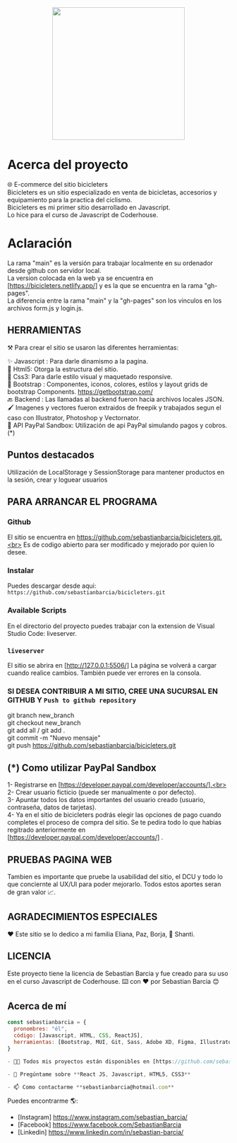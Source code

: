 
<div align="center">
  <img width="300" src="https://user-images.githubusercontent.com/93622276/193772551-2d30591e-9852-4e66-ae92-5bcb00576e39.svg">
</div>

# Acerca del proyecto
🌐 E-commerce del sitio bicicleters <br>
Bicicleters es un sitio especializado en venta de bicicletas, accesorios y equipamiento para la practica del ciclismo. <br>
Bicicleters es mi primer sitio desarrollado en Javascript. <br>
Lo hice para el curso de Javascript de Coderhouse.<br>

# Aclaración
La rama "main" es la versión para trabajar localmente en su ordenador desde github con servidor local.<br>
La version colocada en la web ya se encuentra en [https://bicicleters.netlify.app/] y es la que se encuentra en la rama "gh-pages".<br> 
La diferencia entre la rama "main" y la "gh-pages" son los vinculos en los archivos form.js y login.js.<br>  

## HERRAMIENTAS
⚒️ Para crear el sitio se usaron las diferentes herramientas: <br> 

✨ Javascript : Para darle dinamismo a la pagina.<br>
🗼 Html5: Otorga la estructura del sitio.<br>
🎨 Css3: Para darle estilo visual y maquetado responsive.<br>
🍥 Bootstrap : Componentes, iconos, colores, estilos y layout grids de bootstrap Components.
https://getbootstrap.com/ <br>
🔙 Backend : Las llamadas al backend fueron hacia archivos locales JSON. <br>
🖌️ Imagenes y vectores fueron extraidos de freepik y trabajados segun el caso con Illustrator, Photoshop y Vectornator.<br>
🧾 API PayPal Sandbox: Utilización de api PayPal simulando pagos y cobros.(*)<br>

## Puntos destacados 
Utilización de LocalStorage y SessionStorage para mantener productos en la sesión, crear y loguear usuarios

## PARA ARRANCAR EL PROGRAMA

### Github
El sitio se encuentra en https://github.com/sebastianbarcia/bicicleters.git.<br>
Es de codigo abierto para ser modificado y mejorado por quien lo desee.

### Instalar
Puedes descargar desde aqui: 
`https://github.com/sebastianbarcia/bicicleters.git`

### Available Scripts
En el directorio del proyecto puedes trabajar con la extension de Visual Studio Code: liveserver.

### `liveserver`

El sitio se abrira en [http://127.0.0.1:5506/]
La página se volverá a cargar cuando realice cambios.
También puede ver errores en la consola.

### SI DESEA CONTRIBUIR A MI SITIO, CREE UNA SUCURSAL EN GITHUB Y `Push to github repository`
git branch new_branch <br>
git checkout new_branch <br>
git add all / git add . <br>
git commit -m "Nuevo mensaje" <br>
git push https://github.com/sebastianbarcia/bicicleters.git <br>

## (*) Como utilizar PayPal Sandbox 
1- Registrarse en [https://developer.paypal.com/developer/accounts/].<br> 
2- Crear usuario ficticio (puede ser manualmente o por defecto). <br>
3- Apuntar todos los datos importantes del usuario creado (usuario, contraseña, datos de tarjetas).<br>
4- Ya en el sitio de bicicleters podrás elegir las opciones de pago cuando completes el proceso de compra del sitio. Se te pedira todo lo que habias regitrado anteriormente en [https://developer.paypal.com/developer/accounts/] .<br>

## PRUEBAS PAGINA WEB 
Tambien es importante que pruebe la usabilidad del sitio, el DCU y todo lo que conciernte al UX/UI para poder mejorarlo. Todos estos aportes seran de gran valor 📈.

## AGRADECIMIENTOS ESPECIALES
❤️ Este sitio se lo dedico a mi familia Eliana, Paz, Borja, 🐶 Shanti.

## LICENCIA
Este proyecto tiene la licencia de Sebastian Barcia y fue creado para su uso en el curso Javascript de Coderhouse.
⌨️ con ❤️ por Sebastian Barcia 😊

## Acerca de mí

```javascript
const sebastianbarcia = {
  pronombres: "él",
  código: [Javascript, HTML, CSS, ReactJS],
  herramientas: [Bootstrap, MUI, Git, Sass, Adobe XD, Figma, Illustrator, Photoshop],
}

- 👨‍💻 Todos mis proyectos están disponibles en [https://github.com/sebastianbarcia](https://github.com/sebastianbarcia)

- 💬 Pregúntame sobre **React JS, Javascript, HTML5, CSS3**

- 📫 Como contactarme **sebastianbarcia@hotmail.com**

```
Puedes encontrarme 🌎:
- [Instagram] https://www.instagram.com/sebastian_barcia/
- [Facebook] https://www.facebook.com/SebastianBarcia
- [Linkedin] https://www.linkedin.com/in/sebastian-barcia/ 
